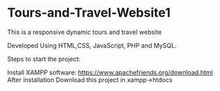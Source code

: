 # Tours-and-Travel-Website1
This is a responsive dynamic tours and travel website 

Developed Using HTML,CSS, JavaScript, PHP and MySQL.

Steps to start the project:

Install XAMPP software: https://www.apachefriends.org/download.html
After installation
Download this project in xampp->htdocs
